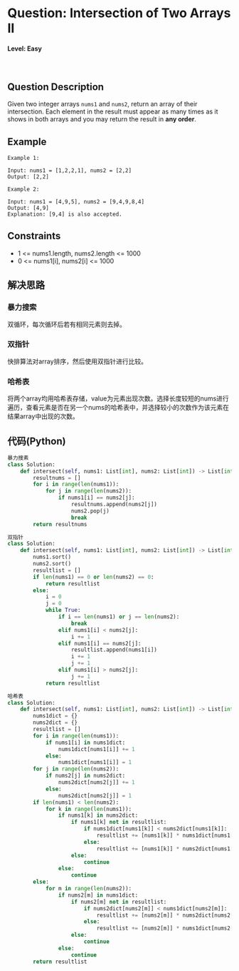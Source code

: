 # Question: Intersection of Two Arrays II
#### Level: Easy
<br>

## Question Description
Given two integer arrays `nums1` and `nums2`, return an array of their intersection. Each element in the result must appear as many times as it shows in both arrays and you may return the result in **any order**.
## Example
```
Example 1:

Input: nums1 = [1,2,2,1], nums2 = [2,2]
Output: [2,2]
```
```
Example 2:

Input: nums1 = [4,9,5], nums2 = [9,4,9,8,4]
Output: [4,9]
Explanation: [9,4] is also accepted.
```
## Constraints
* 1 <= nums1.length, nums2.length <= 1000
* 0 <= nums1[i], nums2[i] <= 1000
## 解决思路
### 暴力搜索
双循环，每次循环后若有相同元素则去掉。
### 双指针
快排算法对array排序，然后使用双指针进行比较。
### 哈希表
将两个array均用哈希表存储，value为元素出现次数。选择长度较短的nums进行遍历，查看元素是否在另一个nums的哈希表中，并选择较小的次数作为该元素在结果array中出现的次数。
## 代码(Python)
```Python
暴力搜素
class Solution:
    def intersect(self, nums1: List[int], nums2: List[int]) -> List[int]:
        resultnums = []
        for i in range(len(nums1)):
            for j in range(len(nums2)):
                if nums1[i] == nums2[j]:
                    resultnums.append(nums2[j])
                    nums2.pop(j)
                    break
        return resultnums
```
```Python
双指针
class Solution:
    def intersect(self, nums1: List[int], nums2: List[int]) -> List[int]:
        nums1.sort()
        nums2.sort()
        resultlist = []
        if len(nums1) == 0 or len(nums2) == 0:
            return resultlist
        else:
            i = 0
            j = 0
            while True:
                if i == len(nums1) or j == len(nums2):
                    break
                elif nums1[i] < nums2[j]:
                    i += 1
                elif nums1[i] == nums2[j]:
                    resultlist.append(nums1[i])
                    i += 1
                    j += 1
                elif nums1[i] > nums2[j]:
                    j += 1
            return resultlist
```
```Python
哈希表
class Solution:
    def intersect(self, nums1: List[int], nums2: List[int]) -> List[int]:
        nums1dict = {}
        nums2dict = {}
        resultlist = []
        for i in range(len(nums1)):
            if nums1[i] in nums1dict:
                nums1dict[nums1[i]] += 1
            else:
                nums1dict[nums1[i]] = 1
        for j in range(len(nums2)):
            if nums2[j] in nums2dict:
                nums2dict[nums2[j]] += 1
            else:
                nums2dict[nums2[j]] = 1
        if len(nums1) < len(nums2):
            for k in range(len(nums1)):
                if nums1[k] in nums2dict:
                    if nums1[k] not in resultlist:
                        if nums1dict[nums1[k]] < nums2dict[nums1[k]]:
                            resultlist += [nums1[k]] * nums1dict[nums1[k]]
                        else:
                            resultlist += [nums1[k]] * nums2dict[nums1[k]]
                    else:
                        continue
                else:
                    continue
        else:
            for m in range(len(nums2)):
                if nums2[m] in nums1dict:
                    if nums2[m] not in resultlist:
                        if nums2dict[nums2[m]] < nums1dict[nums2[m]]:
                            resultlist += [nums2[m]] * nums2dict[nums2[m]]
                        else:
                            resultlist += [nums2[m]] * nums1dict[nums2[m]]
                    else:
                        continue
                else:
                    continue
        return resultlist
```